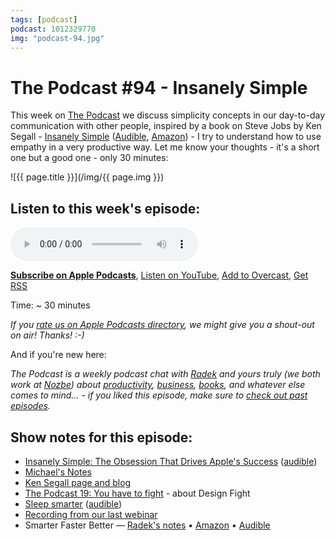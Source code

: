 ```yaml
---
tags: [podcast]
podcast: 1012329770
img: "podcast-94.jpg"
---
```


# The Podcast #94 - Insanely Simple

This week on [The Podcast][p] we discuss simplicity concepts in our day-to-day communication with other people, inspired by a book on Steve Jobs by Ken Segall - [Insanely Simple](https://sliwinski.com/insanely-simple-by-ken-segall-audio-book-of-t) ([Audible](https://www.audible.com/pd/B007WV8XPY?tag=sliwinski-20), [Amazon](https://www.amazon.com/dp/1591846218?tag=sliwinski-20)) - I try to understand how to use empathy in a very productive way. Let me know your thoughts - it's a short one but a good one - only 30 minutes:

<!--More-->

![{{ page.title }}](/img/{{ page.img }})

## Listen to this week's episode:

<audio controls>
<source src="https://files.nozbe.com/podcast/094.mp3" type="audio/mpeg">
</audio>

**[Subscribe on Apple Podcasts][i]**, [Listen on YouTube][y], [Add to Overcast][ov], [Get RSS][rss]

Time: ~ 30 minutes

*If you [rate us on Apple Podcasts directory][i], we might give you a shout-out on air! Thanks! :-)*

And if you're new here:

*The Podcast is a weekly podcast chat with [Radek][r] and yours truly (we both work at [Nozbe][n]) about [productivity](/productivity), [business](/business), [books](/books), and whatever else comes to mind… - if you liked this episode, make sure to [check out past episodes](/podcast).*

## Show notes for this episode:

  * [Insanely Simple: The Obsession That Drives Apple's Success](https://www.amazon.com/Insanely-Simple-Obsession-Drives-Success/dp/1591846218) ([audible](http://www.audible.com/pd/Business/Insanely-Simple-Audiobook/B016AN3FFC/))
  * [Michael's Notes](https://sliwinski.com/insanely-simple-by-ken-segall-audio-book-of-t/)
  * [Ken Segall page and blog](http://kensegall.com/)
  * [The Podcast 19: You have to fight](/podcast-19) - about Design Fight
  * [Sleep smarter](https://www.amazon.com/Sleep-Smarter-Essential-Strategies-Success/dp/1623367395/) ([audible](http://www.audible.com/pd/Health-Fitness/Sleep-Smarter-Audiobook/B01J4BK4MY/))
  * [Recording from our last webinar](https://nozbe.com/blog/april-webinar-recording/)
  * Smarter Faster Better — [Radek's notes](http://radex.io/books/smarter-faster-better) • [Amazon](https://www.amazon.com/Smarter-Faster-Better-Productive-Business/dp/081299339X?tag=radexio-20) • [Audible](http://www.audible.com/pd/Business/Smarter-Faster-Better-Audiobook/B017WRZO9U?tag=radexio-20)

[ov]: https://overcast.fm/itunes1012329770/the-podcast
[y]: https://michael.gratis/thepodcastyt
[rss]: https://thepodcast.fm/episodes?format=RSS
[e]: /podcast-94
[p]: /podcast
[n]: https://michael.gratis/nozbe
[r]: https://michael.gratis/radex
[i]: https://michael.gratis/thepodcast
[o]: https://michael.gratis/ipadonly

[pm]: http://productivemag.com/